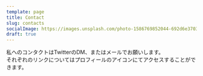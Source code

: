 ```yaml
---
template: page
title: Contact
slug: contacts
socialImage: https://images.unsplash.com/photo-1586769852044-692d6e3703f0?ixid=MnwxMjA3fDB8MHxzZWFyY2h8M3x8Y29udGFjdHxlbnwwfHwwfHw%3D&ixlib=rb-1.2.1&auto=format&fit=crop&w=800&q=60
draft: true
---
```

私へのコンタクトはTwitterのDM、またはメールでお願いします。\
それぞれのリンクについてはプロフィールのアイコンにてアクセスすることができます。